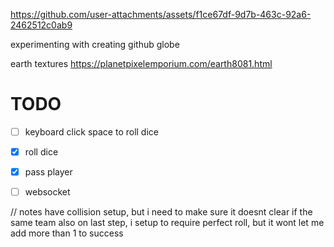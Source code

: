 

https://github.com/user-attachments/assets/f1ce67df-9d7b-463c-92a6-2462512c0ab9

experimenting with creating github globe

earth textures
https://planetpixelemporium.com/earth8081.html


# TODO
- [ ] keyboard click space to roll dice
- [x] roll dice
- [x] pass player
- [ ] websocket


// notes
have collision setup, but i need to make sure it doesnt clear if the same team
also on last step, i setup to require perfect roll, but it wont let me add more than 1 to success
